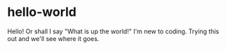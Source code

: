 # hello-world
Hello! Or shall I say "What is up the world!" I'm new to coding. Trying this out and we'll see where it goes. 

